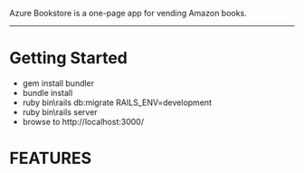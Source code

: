 
Azure Bookstore is a one-page app for vending Amazon books.

-----------------------------------------------------------------------------------------------

# Getting Started
* gem install bundler
* bundle install
* ruby bin\rails db:migrate RAILS_ENV=development
* ruby bin\rails server
* browse to http://localhost:3000/

# FEATURES